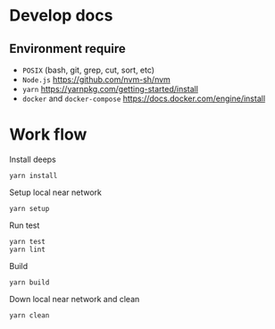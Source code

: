 # Develop docs

## Environment require

- `POSIX` (bash, git, grep, cut, sort, etc)
- `Node.js` https://github.com/nvm-sh/nvm
- `yarn` https://yarnpkg.com/getting-started/install
- `docker` and `docker-compose` https://docs.docker.com/engine/install

# Work flow

Install deeps
```shell
yarn install
```

Setup local near network
```shell
yarn setup
```

Run test
```shell
yarn test
yarn lint
```

Build
```shell
yarn build
```

Down local near network and clean
```shell
yarn clean
```
